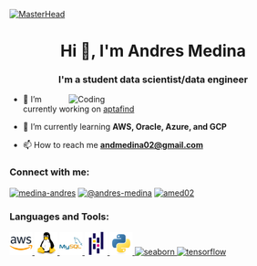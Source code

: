 [![MasterHead](https://static.vecteezy.com/system/resources/previews/012/720/075/non_2x/cloud-computing-social-media-banner-hi-tech-cloud-connection-technology-linkedin-cover-internet-business-technology-header-global-data-information-exchange-background-illustration-vector.jpg)](andresmedina.io)
<h1 align="center">Hi 👋, I'm Andres Medina</h1>
<h3 align="center">I'm a student data scientist/data engineer</h3>
<img align="right" alt="Coding" width="400" src= “https://cdn.dribbble.com/users/1292677/screenshots/6139167/avento.gif”>

- 🔭 I’m currently working on [aptafind](https://github.com/andmedina/aptafind)

- 🌱 I’m currently learning **AWS, Oracle, Azure, and GCP**

- 📫 How to reach me **andmedina02@gmail.com**

<h3 align="left">Connect with me:</h3>
<p align="left">
<a href="https://linkedin.com/in/medina-andres" target="blank"><img align="center" src="https://raw.githubusercontent.com/rahuldkjain/github-profile-readme-generator/master/src/images/icons/Social/linked-in-alt.svg" alt="medina-andres" height="30" width="40" /></a>
<a href="https://medium.com/@andres-medina" target="blank"><img align="center" src="https://raw.githubusercontent.com/rahuldkjain/github-profile-readme-generator/master/src/images/icons/Social/medium.svg" alt="@andres-medina" height="30" width="40" /></a>
<a href="https://www.leetcode.com/amed02" target="blank"><img align="center" src="https://raw.githubusercontent.com/rahuldkjain/github-profile-readme-generator/master/src/images/icons/Social/leet-code.svg" alt="amed02" height="30" width="40" /></a>
</p>

<h3 align="left">Languages and Tools:</h3>
<p align="left"> <a href="https://aws.amazon.com" target="_blank" rel="noreferrer"> <img src="https://raw.githubusercontent.com/devicons/devicon/master/icons/amazonwebservices/amazonwebservices-original-wordmark.svg" alt="aws" width="40" height="40"/> </a> <a href="https://www.linux.org/" target="_blank" rel="noreferrer"> <img src="https://raw.githubusercontent.com/devicons/devicon/master/icons/linux/linux-original.svg" alt="linux" width="40" height="40"/> </a> <a href="https://www.mysql.com/" target="_blank" rel="noreferrer"> <img src="https://raw.githubusercontent.com/devicons/devicon/master/icons/mysql/mysql-original-wordmark.svg" alt="mysql" width="40" height="40"/> </a> <a href="https://pandas.pydata.org/" target="_blank" rel="noreferrer"> <img src="https://raw.githubusercontent.com/devicons/devicon/2ae2a900d2f041da66e950e4d48052658d850630/icons/pandas/pandas-original.svg" alt="pandas" width="40" height="40"/> </a> <a href="https://www.python.org" target="_blank" rel="noreferrer"> <img src="https://raw.githubusercontent.com/devicons/devicon/master/icons/python/python-original.svg" alt="python" width="40" height="40"/> </a> <a href="https://seaborn.pydata.org/" target="_blank" rel="noreferrer"> <img src="https://seaborn.pydata.org/_images/logo-mark-lightbg.svg" alt="seaborn" width="40" height="40"/> </a> <a href="https://www.tensorflow.org" target="_blank" rel="noreferrer"> <img src="https://www.vectorlogo.zone/logos/tensorflow/tensorflow-icon.svg" alt="tensorflow" width="40" height="40"/> </a> </p>
